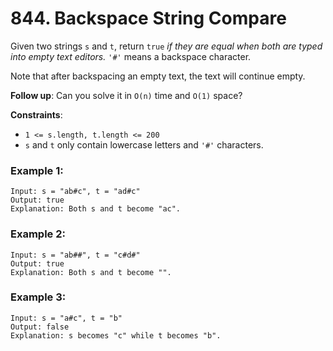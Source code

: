 # 844. Backspace String Compare

Given two strings `s` and `t`, return `true` *if they are equal when both are typed into empty text editors.* `'#'` means a backspace character.

Note that after backspacing an empty text, the text will continue empty.

**Follow up**: Can you solve it in `O(n)` time and `O(1)` space?

**Constraints**:
- `1 <= s.length, t.length <= 200`
- `s` and `t` only contain lowercase letters and `'#'` characters.

### Example 1:

```
Input: s = "ab#c", t = "ad#c"
Output: true
Explanation: Both s and t become "ac".
```

### Example 2:

```
Input: s = "ab##", t = "c#d#"
Output: true
Explanation: Both s and t become "".
```

### Example 3:

```
Input: s = "a#c", t = "b"
Output: false
Explanation: s becomes "c" while t becomes "b".
```
